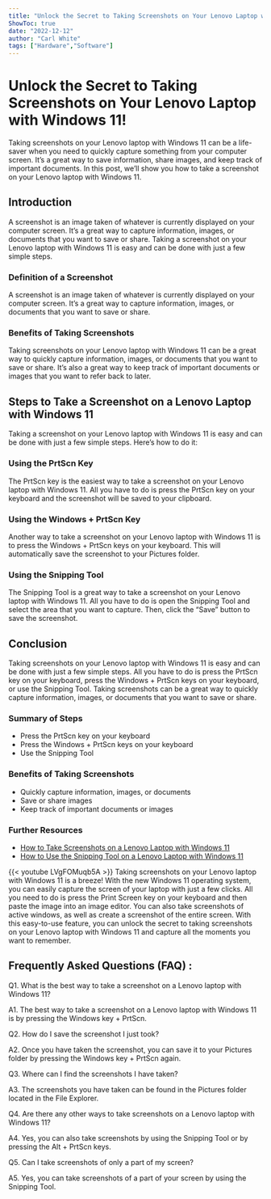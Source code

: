 ```yaml
---
title: "Unlock the Secret to Taking Screenshots on Your Lenovo Laptop with Windows 11!"
ShowToc: true 
date: "2022-12-12"
author: "Carl White" 
tags: ["Hardware","Software"]
---
```

# Unlock the Secret to Taking Screenshots on Your Lenovo Laptop with Windows 11!
Taking screenshots on your Lenovo laptop with Windows 11 can be a life-saver when you need to quickly capture something from your computer screen. It’s a great way to save information, share images, and keep track of important documents. In this post, we’ll show you how to take a screenshot on your Lenovo laptop with Windows 11. 

## Introduction
A screenshot is an image taken of whatever is currently displayed on your computer screen. It’s a great way to capture information, images, or documents that you want to save or share. Taking a screenshot on your Lenovo laptop with Windows 11 is easy and can be done with just a few simple steps. 

### Definition of a Screenshot
A screenshot is an image taken of whatever is currently displayed on your computer screen. It’s a great way to capture information, images, or documents that you want to save or share. 

### Benefits of Taking Screenshots
Taking screenshots on your Lenovo laptop with Windows 11 can be a great way to quickly capture information, images, or documents that you want to save or share. It’s also a great way to keep track of important documents or images that you want to refer back to later. 

## Steps to Take a Screenshot on a Lenovo Laptop with Windows 11
Taking a screenshot on your Lenovo laptop with Windows 11 is easy and can be done with just a few simple steps. Here’s how to do it: 

### Using the PrtScn Key
The PrtScn key is the easiest way to take a screenshot on your Lenovo laptop with Windows 11. All you have to do is press the PrtScn key on your keyboard and the screenshot will be saved to your clipboard. 

### Using the Windows + PrtScn Key
Another way to take a screenshot on your Lenovo laptop with Windows 11 is to press the Windows + PrtScn keys on your keyboard. This will automatically save the screenshot to your Pictures folder. 

### Using the Snipping Tool
The Snipping Tool is a great way to take a screenshot on your Lenovo laptop with Windows 11. All you have to do is open the Snipping Tool and select the area that you want to capture. Then, click the “Save” button to save the screenshot. 

## Conclusion
Taking screenshots on your Lenovo laptop with Windows 11 is easy and can be done with just a few simple steps. All you have to do is press the PrtScn key on your keyboard, press the Windows + PrtScn keys on your keyboard, or use the Snipping Tool. Taking screenshots can be a great way to quickly capture information, images, or documents that you want to save or share. 

### Summary of Steps 
- Press the PrtScn key on your keyboard 
- Press the Windows + PrtScn keys on your keyboard 
- Use the Snipping Tool 

### Benefits of Taking Screenshots 
- Quickly capture information, images, or documents 
- Save or share images 
- Keep track of important documents or images 

### Further Resources 
- [How to Take Screenshots on a Lenovo Laptop with Windows 11](https://www.wikihow.com/Take-Screenshots-on-a-Lenovo-Laptop-with-Windows-11) 
- [How to Use the Snipping Tool on a Lenovo Laptop with Windows 11](https://www.wikihow.com/Use-the-Snipping-Tool-on-a-Lenovo-Laptop-with-Windows-11)

{{< youtube LVgFOMuqb5A >}} 
Taking screenshots on your Lenovo laptop with Windows 11 is a breeze! With the new Windows 11 operating system, you can easily capture the screen of your laptop with just a few clicks. All you need to do is press the Print Screen key on your keyboard and then paste the image into an image editor. You can also take screenshots of active windows, as well as create a screenshot of the entire screen. With this easy-to-use feature, you can unlock the secret to taking screenshots on your Lenovo laptop with Windows 11 and capture all the moments you want to remember.

## Frequently Asked Questions (FAQ) :
Q1. What is the best way to take a screenshot on a Lenovo laptop with Windows 11?

A1. The best way to take a screenshot on a Lenovo laptop with Windows 11 is by pressing the Windows key + PrtScn.

Q2. How do I save the screenshot I just took?

A2. Once you have taken the screenshot, you can save it to your Pictures folder by pressing the Windows key + PrtScn again.

Q3. Where can I find the screenshots I have taken?

A3. The screenshots you have taken can be found in the Pictures folder located in the File Explorer.

Q4. Are there any other ways to take screenshots on a Lenovo laptop with Windows 11?

A4. Yes, you can also take screenshots by using the Snipping Tool or by pressing the Alt + PrtScn keys.

Q5. Can I take screenshots of only a part of my screen?

A5. Yes, you can take screenshots of a part of your screen by using the Snipping Tool.


